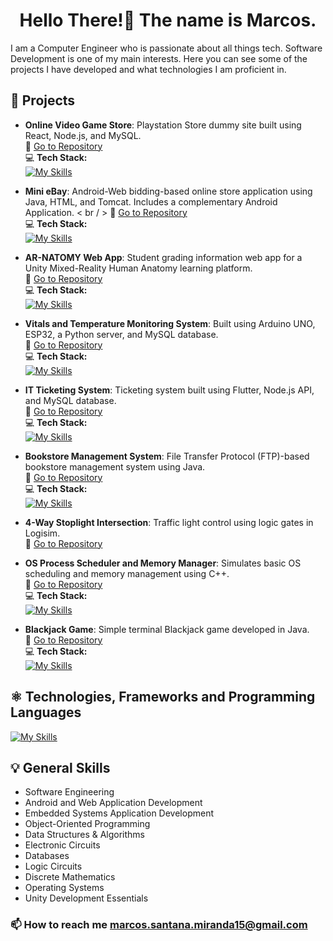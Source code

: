 <h1 align="center">Hello There!👋 The name is Marcos.</h1>
 I am a Computer Engineer who is passionate about all things tech.
 Software Development is one of my main interests.
 Here you can see some of the projects I have developed and what technologies I am proficient in.

## 🚀 Projects

- **Online Video Game Store**: Playstation Store dummy site built using React, Node.js, and MySQL.  
  🔗 [Go to Repository](https://github.com/T1NKER0/Online-Video-Game-Store)  
  💻 **Tech Stack:** <br>[![My Skills](https://skillicons.dev/icons?i=react,nodejs,mysql)](https://skillicons.dev)

- **Mini eBay**: Android-Web bidding-based online store application using Java, HTML, and Tomcat. Includes a complementary Android Application. < br / >
  🔗 [Go to Repository](https://github.com/T1NKER0/Mini-eBay)  
  💻 **Tech Stack:**<br> [![My Skills](https://skillicons.dev/icons?i=java,mysql,html,androidstudio)](https://skillicons.dev)

- **AR-NATOMY Web App**: Student grading information web app for a Unity Mixed-Reality Human Anatomy learning platform.  
  🔗 [Go to Repository](https://github.com/T1NKER0/AR-NATOMY)  
  💻 **Tech Stack:**<br> [![My Skills](https://skillicons.dev/icons?i=java,mysql,html,css)](https://skillicons.dev)

- **Vitals and Temperature Monitoring System**: Built using Arduino UNO, ESP32, a Python server, and MySQL database.  
  🔗 [Go to Repository](https://github.com/T1NKER0/Vitals-Monitoring-System)  
  💻 **Tech Stack:** <br>[![My Skills](https://skillicons.dev/icons?i=arduino,cpp,python,mysql)](https://skillicons.dev)

- **IT Ticketing System**: Ticketing system built using Flutter, Node.js API, and MySQL database.  
  🔗 [Go to Repository](https://github.com/T1NKER0/IT-Ticketing-System)  
  💻 **Tech Stack:** <br>[![My Skills](https://skillicons.dev/icons?i=flutter,nodejs,mysql)](https://skillicons.dev)

- **Bookstore Management System**: File Transfer Protocol (FTP)-based bookstore management system using Java.  
  🔗 [Go to Repository](https://github.com/T1NKER0/Bookstore-Management-System)  
  💻 **Tech Stack:**<br> [![My Skills](https://skillicons.dev/icons?i=java)](https://skillicons.dev)

- **4-Way Stoplight Intersection**: Traffic light control using logic gates in Logisim.  
  🔗 [Go to Repository](https://github.com/T1NKER0/DIGITAL_LOGIC_4_WAY_TRAFFIC_LIGHT_CONTROL)

- **OS Process Scheduler and Memory Manager**: Simulates basic OS scheduling and memory management using C++.  
  🔗 [Go to Repository](https://github.com/T1NKER0/Operating_Systems_Process_Scheduler_and_Memory_Manager)  
  💻 **Tech Stack:** <br>[![My Skills](https://skillicons.dev/icons?i=cpp)](https://skillicons.dev)

- **Blackjack Game**: Simple terminal Blackjack game developed in Java.  
  🔗 [Go to Repository](https://github.com/T1NKER0/Java_Blackjack_Game)  
  💻 **Tech Stack:** <br>[![My Skills](https://skillicons.dev/icons?i=java)](https://skillicons.dev)

 ## ⚛️ Technologies, Frameworks and Programming Languages
[![My Skills](https://skillicons.dev/icons?i=arduino,react,flutter,flask,androidstudio,mysql,postgres,nodejs,html,css,js,ts,java,cpp,python,cs,git,linux,unity)](https://skillicons.dev)

## 💡 General Skills

 - Software Engineering 
 - Android and Web Application Development
 - Embedded Systems Application Development
 - Object-Oriented Programming
 - Data Structures & Algorithms
 - Electronic Circuits
 - Databases
 - Logic Circuits
 - Discrete Mathematics
 - Operating Systems
 - Unity Development Essentials

 ### 📫 How to reach me **marcos.santana.miranda15@gmail.com**




